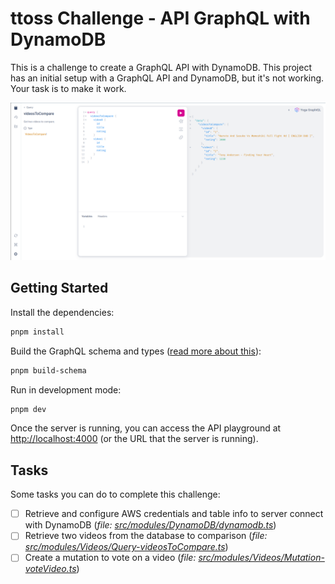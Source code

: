 # ttoss Challenge - API GraphQL with DynamoDB

This is a challenge to create a GraphQL API with DynamoDB. This project has an initial setup with a GraphQL API and DynamoDB, but it's not working. Your task is to make it work.

![API playground](./images/api-playground.png)

## Getting Started

Install the dependencies:

```bash
pnpm install
```

Build the GraphQL schema and types ([read more about this](https://ttoss.dev/docs/modules/packages/graphql-api/#building-schema-and-types)):

```bash
pnpm build-schema
```

Run in development mode:

```bash
pnpm dev
```

Once the server is running, you can access the API playground at [http://localhost:4000](http://localhost:4000) (or the URL that the server is running).

## Tasks

Some tasks you can do to complete this challenge:

- [ ] Retrieve and configure AWS credentials and table info to server connect with DynamoDB (_file: [src/modules/DynamoDB/dynamodb.ts](./src/modules/DynamoDB/dynamodb.ts)_)
- [ ] Retrieve two videos from the database to comparison (_file: [src/modules/Videos/Query-videosToCompare.ts](./src/modules/Videos/Query-videosToCompare.ts)_)
- [ ] Create a mutation to vote on a video (_file: [src/modules/Videos/Mutation-voteVideo.ts](./src/modules/Videos/Mutation-voteVideo.ts)_)
